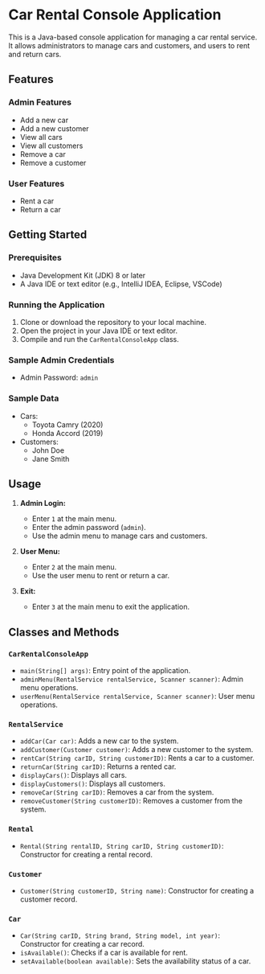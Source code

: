 # Car Rental Console Application

This is a Java-based console application for managing a car rental service. It allows administrators to manage cars and customers, and users to rent and return cars.

## Features

### Admin Features
- Add a new car
- Add a new customer
- View all cars
- View all customers
- Remove a car
- Remove a customer

### User Features
- Rent a car
- Return a car

## Getting Started

### Prerequisites
- Java Development Kit (JDK) 8 or later
- A Java IDE or text editor (e.g., IntelliJ IDEA, Eclipse, VSCode)

### Running the Application
1. Clone or download the repository to your local machine.
2. Open the project in your Java IDE or text editor.
3. Compile and run the `CarRentalConsoleApp` class.

### Sample Admin Credentials
- Admin Password: `admin`

### Sample Data
- Cars: 
  - Toyota Camry (2020)
  - Honda Accord (2019)
- Customers:
  - John Doe
  - Jane Smith

## Usage

1. **Admin Login:**
   - Enter `1` at the main menu.
   - Enter the admin password (`admin`).
   - Use the admin menu to manage cars and customers.

2. **User Menu:**
   - Enter `2` at the main menu.
   - Use the user menu to rent or return a car.

3. **Exit:**
   - Enter `3` at the main menu to exit the application.

## Classes and Methods

### `CarRentalConsoleApp`
- `main(String[] args)`: Entry point of the application.
- `adminMenu(RentalService rentalService, Scanner scanner)`: Admin menu operations.
- `userMenu(RentalService rentalService, Scanner scanner)`: User menu operations.

### `RentalService`
- `addCar(Car car)`: Adds a new car to the system.
- `addCustomer(Customer customer)`: Adds a new customer to the system.
- `rentCar(String carID, String customerID)`: Rents a car to a customer.
- `returnCar(String carID)`: Returns a rented car.
- `displayCars()`: Displays all cars.
- `displayCustomers()`: Displays all customers.
- `removeCar(String carID)`: Removes a car from the system.
- `removeCustomer(String customerID)`: Removes a customer from the system.

### `Rental`
- `Rental(String rentalID, String carID, String customerID)`: Constructor for creating a rental record.

### `Customer`
- `Customer(String customerID, String name)`: Constructor for creating a customer record.

### `Car`
- `Car(String carID, String brand, String model, int year)`: Constructor for creating a car record.
- `isAvailable()`: Checks if a car is available for rent.
- `setAvailable(boolean available)`: Sets the availability status of a car.


